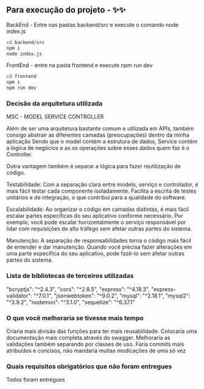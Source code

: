 ## Para execução do projeto - ✨✨

BackEnd - Entre nas pastas backend/src e execute o comando node index.js

```sh
cd backend/src
npm i
node index.js
```

FrontEnd - entre na pasta frontend e execute npm run dev

```sh
cd frontend
npm i
npm run dev
```


### Decisão da arquitetura utilizada
MSC - MODEL SERVICE CONTROLLER

Além de ser uma arquitetura bastante comum e utilizada em APIs, também consigo abstrair as diferentes camadas (preocupações) dentro da minha aplicação
Sendo que o model contém a estrutura de dados, Service contém a lógica de negócios e as os operações sobre esses dados quem faz é o Controller.

Outra vantagem também é separar a lógica para fazer reutilização de código.

Testabilidade: Com a separação clara entre modelo, serviço e controlador, é mais fácil testar cada componente isoladamente. Facilita a escrita de testes unitários e de integração, o que contribui para a qualidade do software.

Escalabilidade: Ao organizar o código em camadas distintas, é mais fácil escalar partes específicas do seu aplicativo conforme necessário. Por exemplo, você pode escalar horizontalmente o serviço responsável por lidar com requisições de alto tráfego sem afetar outras partes do sistema.

Manutenção: A separação de responsabilidades torna o código mais fácil de entender e dar manutenção. Quando você precisa fazer alterações em uma parte específica do seu aplicativo, pode fazê-lo sem afetar outras partes do sistema.

### Lista de bibliotecas de terceiros utilizadas
"bcryptjs": "^2.4.3",
"cors": "^2.8.5",
"express": "^4.18.3",
"express-validator": "^7.0.1",
"jsonwebtoken": "^9.0.2",
"mysql": "^2.18.1",
"mysql2": "^3.9.2",
"nodemon": "^3.1.0",
"sequelize": "^6.37.1"

### O que você melhoraria se tivesse mais tempo
Criaria mais divisão das funções para ter mais reusabilidade.
Colocaria uma documentação mais completa através do swagger.
Melhoraria as validações também separando por classes de uso.
Faria commits mais atribuídos e concisos, não mandaria muitas modicações de uma só vez

### Quais requisitos obrigatórios que não foram entregues
Todos foram entregues
